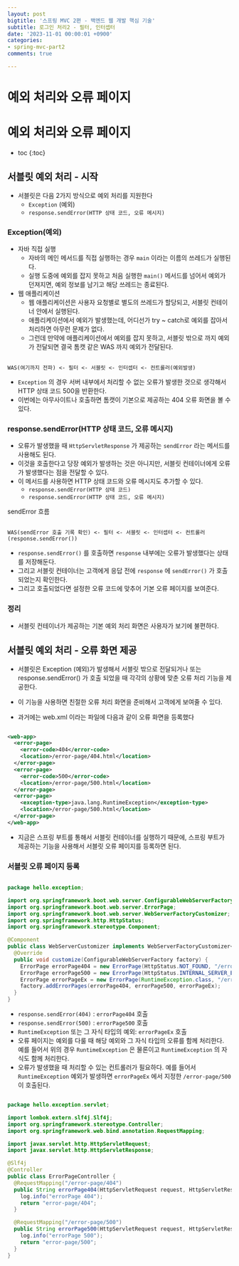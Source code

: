 ```yaml
---
layout: post
bigtitle: '스프링 MVC 2편 - 백엔드 웹 개발 핵심 기술'
subtitle: 로그인 처리2 - 필터, 인터셉터
date: '2023-11-01 00:00:01 +0900'
categories:
- spring-mvc-part2
comments: true

---
```


# 예외 처리와 오류 페이지

# 예외 처리와 오류 페이지

* toc
{:toc}

## 서블릿 예외 처리 - 시작
+ 서블릿은 다음 2가지 방식으로 예외 처리를 지원한다
  + ```Exception``` (예외)
  + ```response.sendError(HTTP 상태 코드, 오류 메시지)```

### Exception(예외)
+ 자바 직접 실행
  + 자바의 메인 메서드를 직접 실행하는 경우 ```main``` 이라는 이름의 쓰레드가 실행된다.
  + 실행 도중에 예외를 잡지 못하고 처음 실행한 ```main()``` 메서드를 넘어서 예외가 던져지면, 예외 정보를 남기고 해당 쓰레드는 종료된다.
+ 웹 애플리케이션
  + 웹 애플리케이션은 사용자 요청별로 별도의 쓰레드가 할당되고, 서블릿 컨테이너 안에서 실행된다.
  + 애플리케이션에서 예외가 발생했는데, 어디선가 try ~ catch로 예외를 잡아서 처리하면 아무런 문제가 없다.
  + 그런데 만약에 애플리케이션에서 예외를 잡지 못하고, 서블릿 밖으로 까지 예외가 전달되면 결국 톰캣 같은 WAS 까지 예외가 전달된다.

~~~

WAS(여기까지 전파) <- 필터 <- 서블릿 <- 인터셉터 <- 컨트롤러(예외발생)

~~~

+ ```Exception``` 의 경우 서버 내부에서 처리할 수 없는 오류가 발생한 것으로 생각해서 HTTP 상태 코드 500을 반환한다.
+ 이번에는 아무사이트나 호출하면 톰캣이 기본으로 제공하는 404 오류 화면을 볼 수 있다.

### response.sendError(HTTP 상태 코드, 오류 메시지)
+ 오류가 발생했을 때 ```HttpServletResponse``` 가 제공하는 ```sendError``` 라는 메서드를 사용해도 된다. 
+ 이것을 호출한다고 당장 예외가 발생하는 것은 아니지만, 서블릿 컨테이너에게 오류가 발생했다는 점을 전달할 수 있다.
+ 이 메서드를 사용하면 HTTP 상태 코드와 오류 메시지도 추가할 수 있다.
  + ```response.sendError(HTTP 상태 코드)```
  + ```response.sendError(HTTP 상태 코드, 오류 메시지)```

sendError 흐름
~~~

WAS(sendError 호출 기록 확인) <- 필터 <- 서블릿 <- 인터셉터 <- 컨트롤러(response.sendError())

~~~

+ ```response.sendError()``` 를 호출하면 ```response``` 내부에는 오류가 발생했다는 상태를 저장해둔다.
+ 그리고 서블릿 컨테이너는 고객에게 응답 전에 ```response``` 에 ```sendError()``` 가 호출되었는지 확인한다. 
+ 그리고 호출되었다면 설정한 오류 코드에 맞추어 기본 오류 페이지를 보여준다.

### 정리
+ 서블릿 컨테이너가 제공하는 기본 예외 처리 화면은 사용자가 보기에 불편하다.

## 서블릿 예외 처리 - 오류 화면 제공
+ 서블릿은 Exception (예외)가 발생해서 서블릿 밖으로 전달되거나 또는 response.sendError() 가 호출 되었을 때 각각의 상황에 맞춘 오류 처리 기능을 제공한다.
+ 이 기능을 사용하면 친절한 오류 처리 화면을 준비해서 고객에게 보여줄 수 있다.

+ 과거에는 web.xml 이라는 파일에 다음과 같이 오류 화면을 등록했다

~~~xml

<web-app>
  <error-page>
    <error-code>404</error-code>
    <location>/error-page/404.html</location>
  </error-page>
  <error-page>
    <error-code>500</error-code>
    <location>/error-page/500.html</location>
  </error-page>
  <error-page>
    <exception-type>java.lang.RuntimeException</exception-type>
    <location>/error-page/500.html</location>
  </error-page>
</web-app>

~~~

+ 지금은 스프링 부트를 통해서 서블릿 컨테이너를 실행하기 때문에, 스프링 부트가 제공하는 기능을 사용해서 서블릿 오류 페이지를 등록하면 된다.

### 서블릿 오류 페이지 등록

~~~java

package hello.exception;

import org.springframework.boot.web.server.ConfigurableWebServerFactory;
import org.springframework.boot.web.server.ErrorPage;
import org.springframework.boot.web.server.WebServerFactoryCustomizer;
import org.springframework.http.HttpStatus;
import org.springframework.stereotype.Component;

@Component
public class WebServerCustomizer implements WebServerFactoryCustomizer<ConfigurableWebServerFactory> {
  @Override
  public void customize(ConfigurableWebServerFactory factory) {
    ErrorPage errorPage404 = new ErrorPage(HttpStatus.NOT_FOUND, "/errorpage/404");
    ErrorPage errorPage500 = new ErrorPage(HttpStatus.INTERNAL_SERVER_ERROR, "/error-page/500");
    ErrorPage errorPageEx = new ErrorPage(RuntimeException.class, "/errorpage/500");
    factory.addErrorPages(errorPage404, errorPage500, errorPageEx);
  }
}

~~~

+ ```response.sendError(404)``` : ```errorPage404``` 호출
+ ```response.sendError(500)``` : ```errorPage500``` 호출
+ ```RuntimeException``` 또는 그 자식 타입의 예외: ```errorPageEx``` 호출
+ 오류 페이지는 예외를 다룰 때 해당 예외와 그 자식 타입의 오류를 함께 처리한다. 예를 들어서 위의 경우 ```RuntimeException``` 은 물론이고 ```RuntimeException``` 의 자식도 함께 처리한다.
+ 오류가 발생했을 때 처리할 수 있는 컨트롤러가 필요하다. 예를 들어서 ```RuntimeException``` 예외가 발생하면 ```errorPageEx``` 에서 지정한 ```/error-page/500``` 이 호출된다.

~~~java

package hello.exception.servlet;

import lombok.extern.slf4j.Slf4j;
import org.springframework.stereotype.Controller;
import org.springframework.web.bind.annotation.RequestMapping;

import javax.servlet.http.HttpServletRequest;
import javax.servlet.http.HttpServletResponse;

@Slf4j
@Controller
public class ErrorPageController {
  @RequestMapping("/error-page/404")
  public String errorPage404(HttpServletRequest request, HttpServletResponse response) {
    log.info("errorPage 404");
    return "error-page/404";
  }

  @RequestMapping("/error-page/500")
  public String errorPage500(HttpServletRequest request, HttpServletResponse response) {
    log.info("errorPage 500");
    return "error-page/500";
  }
}

~~~

